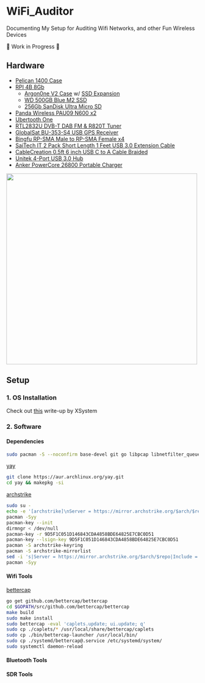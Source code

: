 # WiFi_Auditor
Documenting My Setup for Auditing Wifi Networks, and other Fun Wireless Devices

:construction: Work in Progress  :construction: 

## Hardware
- [Pelican 1400 Case](https://amzn.com/B00009XVKY)
- [RPI 4B 8Gb](https://amzn.com/B08956GVXN)
  - [Argon0ne V2 Case](https://amzn.com/B07WP8WC3V) w/ [SSD Expansion](https://amzn.com/B08MHYWJCP)
  - [WD 500GB Blue M2 SSD](https://amzn.com/B073SBX6TY)
  - [256Gb SanDisk Ultra Micro SD](https://amzn.com/B08GY8NHF2)
- [Panda Wireless PAU09 N600 x2](https://amzn.com/B01LY35HGO)
- [Ubertooth One](https://amzn.com/B07HNMBBST)
- [RTL2832U DVB-T DAB FM & R820T Tuner](https://amzn.com/B00PDM76ZW)
- [GlobalSat BU-353-S4 USB GPS Receiver](https://amzn.com/B008200LHW)
- [Bingfu RP-SMA Male to RP-SMA Female x4](https://amzn.com/B07Z33NJGL)
- [SaiTech IT 2 Pack Short Length 1 Feet USB 3.0 Extension Cable](https://amzn.com/B077MFLH7W)
- [CableCreation 0.5ft 6 inch USB C to A Cable Braided](https://amzn.com/B01CZVEUIE)
- [Unitek 4-Port USB 3.0 Hub](https://amzn.com/B07G9CXSW1)
- [Anker PowerCore 26800 Portable Charger](https://amzn.com/B01JIWQPMW)

<img src="https://raw.githubusercontent.com/Wh1t3Fox/WiFi_Auditor/main/imgs/setup.jpg" width="500" />

## Setup

### 1. OS Installation 
Check out [this](https://gist.github.com/XSystem252/d274cd0af836a72ff42d590d59647928) write-up by XSystem

### 2. Software
#### Dependencies
```bash
sudo pacman -S --noconfirm base-devel git go libpcap libnetfilter_queue libusb gpsd 
```

[yay](https://github.com/Jguer/yay)
```bash
git clone https://aur.archlinux.org/yay.git
cd yay && makepkg -si
```

[archstrike](https://archstrike.org/)
```bash
sudo su -
echo -e '[archstrike]\nServer = https://mirror.archstrike.org/$arch/$repo' >> /etc/pacman.conf
pacman -Syy
pacman-key --init
dirmngr < /dev/null
pacman-key -r 9D5F1C051D146843CDA4858BDE64825E7CBC0D51
pacman-key --lsign-key 9D5F1C051D146843CDA4858BDE64825E7CBC0D51
pacman -S archstrike-keyring
pacman -S archstrike-mirrorlist
sed -i 's|Server = https://mirror.archstrike.org/$arch/$repo|Include = /etc/pacman.d/archstrike-mirrorlist|' /etc/pacman.conf
pacman -Syy
```

#### Wifi Tools
[bettercap](https://bettercap.org)
```bash
go get github.com/bettercap/bettercap
cd $GOPATH/src/github.com/bettercap/bettercap
make build
sudo make install
sudo bettercap -eval 'caplets.update; ui.update; q'
sudo cp ./caplets/* /usr/local/share/bettercap/caplets
sudo cp ./bin/bettercap-launcher /usr/local/bin/
sudo cp ./systemd/bettercap@.service /etc/systemd/system/
sudo systemctl daemon-reload
```

#### Bluetooth Tools


#### SDR Tools

